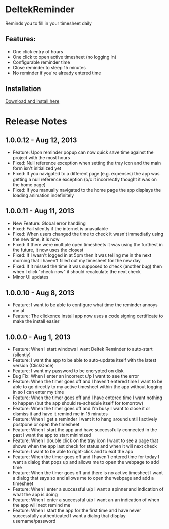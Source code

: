 DeltekReminder
==============

Reminds you to fill in your timesheet daily

Features:
-------------

* One click entry of hours
* One click to open active timesheet (no logging in)
* Configurable reminder time
* Close reminder to sleep 15 minutes
* No reminder if you're already entered time

Installation
-------------

[Download and install here](http://sirenofshame.com/DeltekReminderInstaller/publish.htm)

Release Notes
==============

1.0.0.12 - Aug 12, 2013
-------------

* Feature: Upon reminder popup can now quick save time against the project with the most hours
* Fixed: Null reference exception when setting the tray icon and the main form isn't initialized yet
* Fixed: If you navigated to a different page (e.g. expenses) the app was getting a null 
reference exception (b/c it incorrectly thought it was on the home page)
* Fixed: If you manually navigated to the home page the app displays the loading animation indefinitely

1.0.0.11 - Aug 11, 2013
-------------

* New Feature: Global error handling
* Fixed: Fail silently if the internet is unavailable
* Fixed: When users changed the time to check it wasn't immediatly using the new time, it is now
* Fixed: If there were multiple open timesheets it was using the furthest in the future, it now uses the closest
* Fixed: If I wasn't logged in at 5pm then it was telling me in the next morning that I haven't filled out my timesheet for the new day
* Fixed: If it missed the time it was supposed to check (another bug) then when I click "check now" it should recalculate the next check
* Minor UI updates

1.0.0.10 - Aug 8, 2013
-------------

* Feature: I want to be able to configure what time the reminder annoys me at
* Feature: The clickonce install app now uses a code signing certificate to make the install easier

1.0.0.0 - Aug 1, 2013
-------------

* Feature: When I start windows I want Deltek Reminder to auto-start (silently)
* Feature: I want the app to be able to auto-update itself with the latest version (ClickOnce)
* Feature: I want my password to be encrypted on disk
* Bug Fix: When I enter an incorrect u/p I want to see the error
* Feature: When the timer goes off and I haven't entered time I want to be able to go directly to my active timesheet within the app without logging in so I can enter my time
* Feature: When the timer goes off and I have entered time I want nothing to happen (but the app should re-schedule itself for tomorrow)
* Feature: When the timer goes off and I'm busy I want to close it or dismiss it and have it remind me in 15 minutes
* Feature: When I get a reminder I want it to hang around until I actively postpone or open the timesheet
* Feature: When I start the app and have successfully connected in the past I want the app to start minimized
* Feature: When I double click on the tray icon I want to see a page that shows when the app last check for status and when it will next check
* Feature: I want to be able to right-click and to exit the app
* Feature: When the timer goes off and I haven't entered time for today I want a dialog that pops up and allows me to open the webpage to add time
* Feature: When the timer goes off and there is no active timesheet I want a dialog that says so and allows me to open the webpage and add a timesheet
* Feature: When I enter a successful u/p I want a spinner and indication of what the app is doing
* Feature: When I enter a successful u/p I want an an indication of when the app will next remind me
* Feature: When I start the app for the first time and have never successfully authenticated I want a dialog that display username/password
